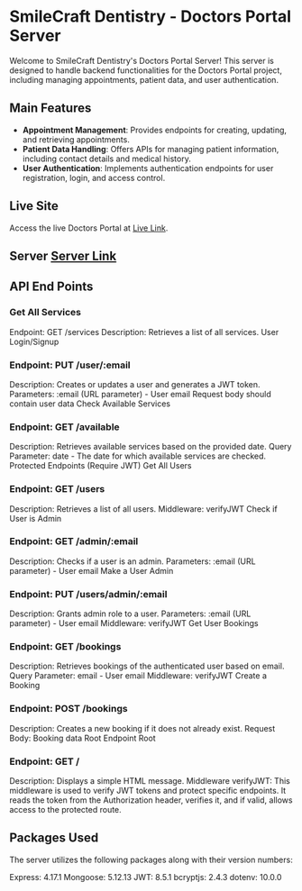 # SmileCraft Dentistry - Doctors Portal Server

Welcome to SmileCraft Dentistry's Doctors Portal Server! This server is designed to handle backend functionalities for the Doctors Portal project, including managing appointments, patient data, and user authentication.

## Main Features

- **Appointment Management**: Provides endpoints for creating, updating, and retrieving appointments.
- **Patient Data Handling**: Offers APIs for managing patient information, including contact details and medical history.
- **User Authentication**: Implements authentication endpoints for user registration, login, and access control.

## Live Site

Access the live Doctors Portal at [Live Link](https://doctorsportal-11797.web.app/).

## Server [Server Link](https://server-doctors-portal.vercel.app)

## API End Points 

### Get All Services
Endpoint: GET /services
Description: Retrieves a list of all services.
User Login/Signup

### Endpoint: PUT /user/:email
Description: Creates or updates a user and generates a JWT token.
Parameters:
:email (URL parameter) - User email
Request body should contain user data
Check Available Services

### Endpoint: GET /available
Description: Retrieves available services based on the provided date.
Query Parameter: date - The date for which available services are checked.
Protected Endpoints (Require JWT)
Get All Users

### Endpoint: GET /users
Description: Retrieves a list of all users.
Middleware: verifyJWT
Check if User is Admin

### Endpoint: GET /admin/:email
Description: Checks if a user is an admin.
Parameters:
:email (URL parameter) - User email
Make a User Admin

### Endpoint: PUT /users/admin/:email
Description: Grants admin role to a user.
Parameters:
:email (URL parameter) - User email
Middleware: verifyJWT
Get User Bookings

### Endpoint: GET /bookings
Description: Retrieves bookings of the authenticated user based on email.
Query Parameter: email - User email
Middleware: verifyJWT
Create a Booking

### Endpoint: POST /bookings
Description: Creates a new booking if it does not already exist.
Request Body: Booking data
Root Endpoint
Root
### Endpoint: GET /
Description: Displays a simple HTML message.
Middleware
verifyJWT: This middleware is used to verify JWT tokens and protect specific endpoints. It reads the token from the Authorization header, verifies it, and if valid, allows access to the protected route.
      

## Packages Used
The server utilizes the following packages along with their version numbers:

Express: 4.17.1
Mongoose: 5.12.13
JWT: 8.5.1
bcryptjs: 2.4.3
dotenv: 10.0.0
